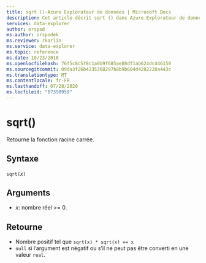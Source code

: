 ```yaml
---
title: sqrt ()-Azure Explorateur de données | Microsoft Docs
description: Cet article décrit sqrt () dans Azure Explorateur de données.
services: data-explorer
author: orspod
ms.author: orspodek
ms.reviewer: rkarlin
ms.service: data-explorer
ms.topic: reference
ms.date: 10/23/2018
ms.openlocfilehash: 76f5c8c5f8c1a0b9f685ae88df1ab624dc446150
ms.sourcegitcommit: 09da3f26b4235368297b8b9b604d4282228a443c
ms.translationtype: MT
ms.contentlocale: fr-FR
ms.lasthandoff: 07/28/2020
ms.locfileid: "87350959"
---
```

# <a name="sqrt"></a>sqrt()

Retourne la fonction racine carrée.  

## <a name="syntax"></a>Syntaxe

`sqrt(`*x*`)`

## <a name="arguments"></a>Arguments

* *x*: nombre réel >= 0.

## <a name="returns"></a>Retourne

* Nombre positif tel que `sqrt(x) * sqrt(x) == x`
* `null` si l’argument est négatif ou s’il ne peut pas être converti en une valeur `real`. 